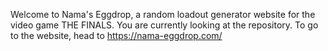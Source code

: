 Welcome to Nama's Eggdrop, a random loadout generator website for the video game THE FINALS.
You are currently looking at the repository. To go to the website, head to https://nama-eggdrop.com/

